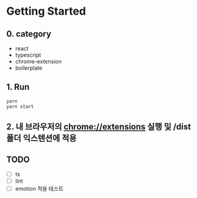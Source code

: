 # Getting Started

## 0. category

-   react
-   typescript
-   chrome-extension
-   boilerplate

## 1. Run

    yarn
    yarn start

## 2. 내 브라우저의 [chrome://extensions](chrome://extensions/) 실행 및 /dist 폴더 익스텐션에 적용

## TODO

-   [ ] ts
-   [ ] lint
-   [ ] emotion 적용 테스트

